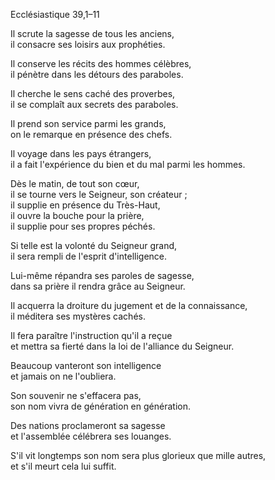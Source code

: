 Ecclésiastique 39,1–11

Il scrute la sagesse de tous les anciens,<br/>
il consacre ses loisirs aux prophéties.

Il conserve les récits des hommes célèbres,<br/>
il pénètre dans les détours des paraboles.

Il cherche le sens caché des proverbes,<br/>
il se complaît aux secrets des paraboles.

Il prend son service parmi les grands,<br/>
on le remarque en présence des chefs.

Il voyage dans les pays étrangers,<br/>
il a fait l'expérience du bien et du mal parmi les hommes.

Dès le matin, de tout son cœur,<br/>
il se tourne vers le Seigneur, son créateur ;<br/>
il supplie en présence du Très-Haut,<br/>
il ouvre la bouche pour la prière,<br/>
il supplie pour ses propres péchés.

Si telle est la volonté du Seigneur grand,<br/>
il sera rempli de l'esprit d'intelligence.

Lui-même répandra ses paroles de sagesse,<br/>
dans sa prière il rendra grâce au Seigneur.

Il acquerra la droiture du jugement et de la connaissance,<br/>
il méditera ses mystères cachés.

Il fera paraître l'instruction qu'il a reçue<br/>
et mettra sa fierté dans la loi de l'alliance du Seigneur.

Beaucoup vanteront son intelligence<br/>
et jamais on ne l'oubliera.

Son souvenir ne s'effacera pas,<br/>
son nom vivra de génération en génération.

Des nations proclameront sa sagesse<br/>
et l'assemblée célébrera ses louanges.

S'il vit longtemps son nom sera plus glorieux que mille autres,<br/>
et s'il meurt cela lui suffit.
